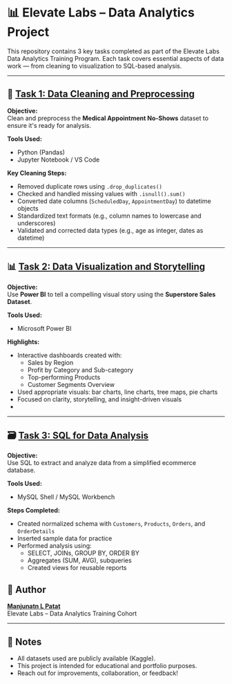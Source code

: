 # 📊 Elevate Labs – Data Analytics Project

This repository contains 3 key tasks completed as part of the Elevate Labs Data Analytics Training Program. Each task covers essential aspects of data work — from cleaning to visualization to SQL-based analysis.

---

## 🧹 [Task 1: Data Cleaning and Preprocessing](https://github.com/Manjupatat/Data-Analysis/tree/main/task1)

**Objective:**  
Clean and preprocess the **Medical Appointment No-Shows** dataset to ensure it's ready for analysis.

**Tools Used:**  
- Python (Pandas)
- Jupyter Notebook / VS Code

**Key Cleaning Steps:**
- Removed duplicate rows using `.drop_duplicates()`
- Checked and handled missing values with `.isnull().sum()`
- Converted date columns (`ScheduledDay`, `AppointmentDay`) to datetime objects
- Standardized text formats (e.g., column names to lowercase and underscores)
- Validated and corrected data types (e.g., age as integer, dates as datetime)

---

## 📊 [Task 2: Data Visualization and Storytelling](https://github.com/Manjupatat/Data-Analysis/tree/main/task2)

**Objective:**  
Use **Power BI** to tell a compelling visual story using the **Superstore Sales Dataset**.

**Tools Used:**  
- Microsoft Power BI

**Highlights:**
- Interactive dashboards created with:
  - Sales by Region
  - Profit by Category and Sub-category
  - Top-performing Products
  - Customer Segments Overview
- Used appropriate visuals: bar charts, line charts, tree maps, pie charts
- Focused on clarity, storytelling, and insight-driven visuals
- 
---

## 🗃️ [Task 3: SQL for Data Analysis](https://github.com/Manjupatat/Data-Analysis/tree/main/task3)

**Objective:**  
Use SQL to extract and analyze data from a simplified ecommerce database.

**Tools Used:**  
- MySQL Shell / MySQL Workbench

**Steps Completed:**
- Created normalized schema with `Customers`, `Products`, `Orders`, and `OrderDetails`
- Inserted sample data for practice
- Performed analysis using:
  - SELECT, JOINs, GROUP BY, ORDER BY
  - Aggregates (SUM, AVG), subqueries
  - Created views for reusable reports

## 🙌 Author

[**Manjunatn L Patat**](https://github.com/Manjupatat)  
Elevate Labs – Data Analytics Training Cohort

---

## 📌 Notes

- All datasets used are publicly available (Kaggle).
- This project is intended for educational and portfolio purposes.
- Reach out for improvements, collaboration, or feedback!



